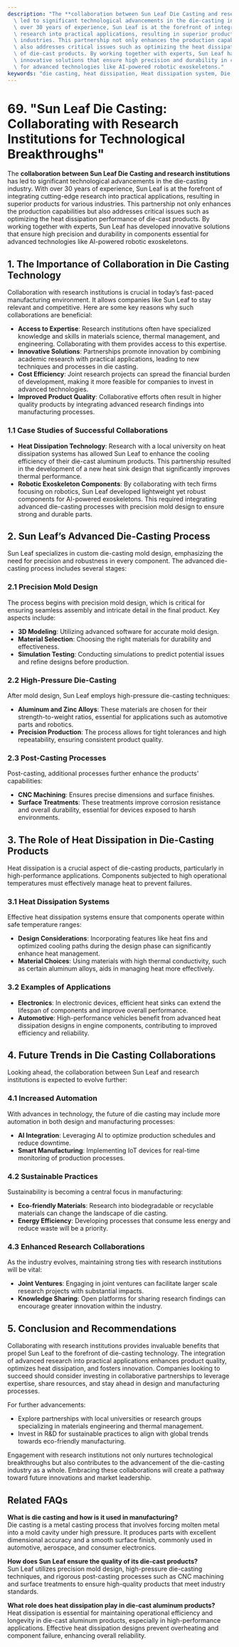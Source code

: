 ```yaml
---
description: "The **collaboration between Sun Leaf Die Casting and research institutions** has\
  \ led to significant technological advancements in the die-casting industry. With\
  \ over 30 years of experience, Sun Leaf is at the forefront of integrating cutting-edge\
  \ research into practical applications, resulting in superior products for various\
  \ industries. This partnership not only enhances the production capabilities but\
  \ also addresses critical issues such as optimizing the heat dissipation performance\
  \ of die-cast products. By working together with experts, Sun Leaf has developed\
  \ innovative solutions that ensure high precision and durability in components essential\
  \ for advanced technologies like AI-powered robotic exoskeletons."
keywords: "die casting, heat dissipation, Heat dissipation system, Die casting process"
---
```

# 69. "Sun Leaf Die Casting: Collaborating with Research Institutions for Technological Breakthroughs"

The **collaboration between Sun Leaf Die Casting and research institutions** has led to significant technological advancements in the die-casting industry. With over 30 years of experience, Sun Leaf is at the forefront of integrating cutting-edge research into practical applications, resulting in superior products for various industries. This partnership not only enhances the production capabilities but also addresses critical issues such as optimizing the heat dissipation performance of die-cast products. By working together with experts, Sun Leaf has developed innovative solutions that ensure high precision and durability in components essential for advanced technologies like AI-powered robotic exoskeletons.

## **1. The Importance of Collaboration in Die Casting Technology**

Collaboration with research institutions is crucial in today’s fast-paced manufacturing environment. It allows companies like Sun Leaf to stay relevant and competitive. Here are some key reasons why such collaborations are beneficial:

- **Access to Expertise**: Research institutions often have specialized knowledge and skills in materials science, thermal management, and engineering. Collaborating with them provides access to this expertise.
- **Innovative Solutions**: Partnerships promote innovation by combining academic research with practical applications, leading to new techniques and processes in die casting.
- **Cost Efficiency**: Joint research projects can spread the financial burden of development, making it more feasible for companies to invest in advanced technologies.
- **Improved Product Quality**: Collaborative efforts often result in higher quality products by integrating advanced research findings into manufacturing processes.

### **1.1 Case Studies of Successful Collaborations**

- **Heat Dissipation Technology**: Research with a local university on heat dissipation systems has allowed Sun Leaf to enhance the cooling efficiency of their die-cast aluminum products. This partnership resulted in the development of a new heat sink design that significantly improves thermal performance.
- **Robotic Exoskeleton Components**: By collaborating with tech firms focusing on robotics, Sun Leaf developed lightweight yet robust components for AI-powered exoskeletons. This required integrating advanced die-casting processes with precision mold design to ensure strong and durable parts.

## **2. Sun Leaf’s Advanced Die-Casting Process**

Sun Leaf specializes in custom die-casting mold design, emphasizing the need for precision and robustness in every component. The advanced die-casting process includes several stages:

### **2.1 Precision Mold Design**

The process begins with precision mold design, which is critical for ensuring seamless assembly and intricate detail in the final product. Key aspects include:

- **3D Modeling**: Utilizing advanced software for accurate mold design.
- **Material Selection**: Choosing the right materials for durability and effectiveness.
- **Simulation Testing**: Conducting simulations to predict potential issues and refine designs before production.

### **2.2 High-Pressure Die-Casting**

After mold design, Sun Leaf employs high-pressure die-casting techniques:

- **Aluminum and Zinc Alloys**: These materials are chosen for their strength-to-weight ratios, essential for applications such as automotive parts and robotics.
- **Precision Production**: The process allows for tight tolerances and high repeatability, ensuring consistent product quality.

### **2.3 Post-Casting Processes**

Post-casting, additional processes further enhance the products' capabilities:

- **CNC Machining**: Ensures precise dimensions and surface finishes.
- **Surface Treatments**: These treatments improve corrosion resistance and overall durability, essential for devices exposed to harsh environments.

## **3. The Role of Heat Dissipation in Die-Casting Products**

Heat dissipation is a crucial aspect of die-casting products, particularly in high-performance applications. Components subjected to high operational temperatures must effectively manage heat to prevent failures. 

### **3.1 Heat Dissipation Systems**

Effective heat dissipation systems ensure that components operate within safe temperature ranges:

- **Design Considerations**: Incorporating features like heat fins and optimized cooling paths during the design phase can significantly enhance heat management.
- **Material Choices**: Using materials with high thermal conductivity, such as certain aluminum alloys, aids in managing heat more effectively.

### **3.2 Examples of Applications**

- **Electronics**: In electronic devices, efficient heat sinks can extend the lifespan of components and improve overall performance.
- **Automotive**: High-performance vehicles benefit from advanced heat dissipation designs in engine components, contributing to improved efficiency and reliability.

## **4. Future Trends in Die Casting Collaborations**

Looking ahead, the collaboration between Sun Leaf and research institutions is expected to evolve further:

### **4.1 Increased Automation**

With advances in technology, the future of die casting may include more automation in both design and manufacturing processes:

- **AI Integration**: Leveraging AI to optimize production schedules and reduce downtime.
- **Smart Manufacturing**: Implementing IoT devices for real-time monitoring of production processes.

### **4.2 Sustainable Practices**

Sustainability is becoming a central focus in manufacturing:

- **Eco-friendly Materials**: Research into biodegradable or recyclable materials can change the landscape of die casting.
- **Energy Efficiency**: Developing processes that consume less energy and reduce waste will be a priority.

### **4.3 Enhanced Research Collaborations**

As the industry evolves, maintaining strong ties with research institutions will be vital:

- **Joint Ventures**: Engaging in joint ventures can facilitate larger scale research projects with substantial impacts.
- **Knowledge Sharing**: Open platforms for sharing research findings can encourage greater innovation within the industry.

## **5. Conclusion and Recommendations**

Collaborating with research institutions provides invaluable benefits that propel Sun Leaf to the forefront of die-casting technology. The integration of advanced research into practical applications enhances product quality, optimizes heat dissipation, and fosters innovation. Companies looking to succeed should consider investing in collaborative partnerships to leverage expertise, share resources, and stay ahead in design and manufacturing processes.

For further advancements:

- Explore partnerships with local universities or research groups specializing in materials engineering and thermal management.
- Invest in R&D for sustainable practices to align with global trends towards eco-friendly manufacturing.

Engagement with research institutions not only nurtures technological breakthroughs but also contributes to the advancement of the die-casting industry as a whole. Embracing these collaborations will create a pathway toward future innovations and market leadership. 

## Related FAQs

**What is die casting and how is it used in manufacturing?**  
Die casting is a metal casting process that involves forcing molten metal into a mold cavity under high pressure. It produces parts with excellent dimensional accuracy and a smooth surface finish, commonly used in automotive, aerospace, and consumer electronics.

**How does Sun Leaf ensure the quality of its die-cast products?**  
Sun Leaf utilizes precision mold design, high-pressure die-casting techniques, and rigorous post-casting processes such as CNC machining and surface treatments to ensure high-quality products that meet industry standards.

**What role does heat dissipation play in die-cast aluminum products?**  
Heat dissipation is essential for maintaining operational efficiency and longevity in die-cast aluminum products, especially in high-performance applications. Effective heat dissipation designs prevent overheating and component failure, enhancing overall reliability.
